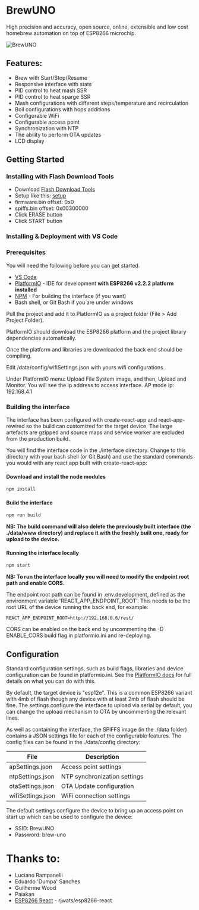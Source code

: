 # BrewUNO

High precision and accuracy, open source, online, extensible and low cost homebrew automation on top of ESP8266 microchip.

![BrewUNO](https://a.imge.to/2019/05/30/vQ5nR.jpg)

## Features:
* Brew with Start/Stop/Resume 
* Responsive interface with stats
* PID control to heat mash SSR
* PID control to heat sparge SSR
* Mash configurations with different steps/temperature and recirculation
* Boil configurations with hops additions
* Configurable WiFi
* Configurable access point
* Synchronization with NTP
* The ability to perform OTA updates
* LCD display

## Getting Started

### Installing with Flash Download Tools

* Download [Flash Download Tools](https://www.espressif.com/sites/default/files/tools/flash_download_tools_v3.6.6_0.zip)
* Setup like this: [setup](http://brewuno.com/download/esp8266-download-tool.png)
* firmware.bin offset: 0x0
* spiffs.bin offset: 0x00300000
* Click ERASE button
* Click START button

### Installing & Deployment with VS Code

### Prerequisites

You will need the following before you can get started.

* [VS Code](https://code.visualstudio.com/)
* [PlatformIO](https://platformio.org/) - IDE for development **with ESP8266 v2.2.2 platform installed**
* [NPM](https://www.npmjs.com/) - For building the interface (if you want)
* Bash shell, or Git Bash if you are under windows

Pull the project and add it to PlatformIO as a project folder (File > Add Project Folder).

PlatformIO should download the ESP8266 platform and the project library dependencies automatically.

Once the platform and libraries are downloaded the back end should be compiling.

Edit /data/config/wifiSettings.json with yours wifi configurations.

Under PlatformIO menu: Upload File System image, and then, Upload and Monitor. You will see the ip address to access interface. AP mode ip: 192.168.4.1

### Building the interface

The interface has been configured with create-react-app and react-app-rewired so the build can customized for the target device. The large artefacts are gzipped and source maps and service worker are excluded from the production build.

You will find the interface code in the ./interface directory. Change to this directory with your bash shell (or Git Bash) and use the standard commands you would with any react app built with create-react-app:

#### Download and install the node modules

```bash
npm install
```

#### Build the interface

```bash
npm run build
```

**NB: The build command will also delete the previously built interface (the ./data/www directory) and replace it with the freshly built one, ready for upload to the device.**

#### Running the interface locally

```bash
npm start
```

**NB: To run the interface locally you will need to modify the endpoint root path and enable CORS.**

The endpoint root path can be found in .env.development, defined as the environment variable 'REACT_APP_ENDPOINT_ROOT'. This needs to be the root URL of the device running the back end, for example:

```
REACT_APP_ENDPOINT_ROOT=http://192.168.0.6/rest/
```

CORS can be enabled on the back end by uncommenting the -D ENABLE_CORS build flag in platformio.ini and re-deploying.

## Configuration

Standard configuration settings, such as build flags, libraries and device configuration can be found in platformio.ini. See the [PlatformIO docs](http://docs.platformio.org/en/latest/projectconf.html) for full details on what you can do with this.

By default, the target device is "esp12e". This is a common ESP8266 variant with 4mb of flash though any device with at least 2mb of flash should be fine. The settings configure the interface to upload via serial by default, you can change the upload mechanism to OTA by uncommenting the relevant lines.

As well as containing the interface, the SPIFFS image (in the ./data folder) contains a JSON settings file for each of the configurable features. The config files can be found in the ./data/config directory:

File | Description
---- | -----------
apSettings.json | Access point settings
ntpSettings.json | NTP synchronization settings
otaSettings.json | OTA Update configuration
wifiSettings.json | WiFi connection settings

The default settings configure the device to bring up an access point on start up which can be used to configure the device:

* SSID: BrewUNO
* Password: brew-uno

# Thanks to:

* Luciano Rampanelli
* Eduardo 'Dumpa' Sanches
* Guilherme Wood
* Paiakan
* [ESP8266 React](https://github.com/rjwats/esp8266-react) - rjwats/esp8266-react

